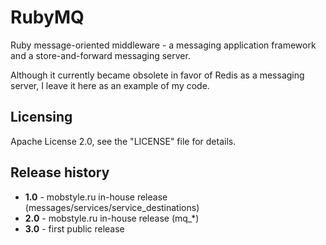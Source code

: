 RubyMQ
======

Ruby message-oriented middleware - a messaging application framework and a store-and-forward messaging server.

Although it currently became obsolete in favor of Redis as a messaging server, I leave it here as an example of my code.


Licensing
---------
Apache License 2.0, see the "LICENSE" file for details.


Release history
---------------
* **1.0** - mobstyle.ru in-house release (messages/services/service_destinations)
* **2.0** - mobstyle.ru in-house release (mq_*)
* **3.0** - first public release
